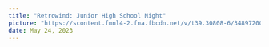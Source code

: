 ```yaml
---
title: "Retrowind: Junior High School Night"
picture: "https://scontent.fmnl4-2.fna.fbcdn.net/v/t39.30808-6/348972006_638415588178151_4328185618297673193_n.jpg?_nc_cat=106&ccb=1-7&_nc_sid=783fdb&_nc_eui2=AeF_7HvpLPT2sEeGN7QM_tdemYXXj2_q8OOZhdePb-rw41zsz9t1ScE179Z3St5d5WjaBvWy-PDah8yRePVAInIk&_nc_ohc=BCxB6SqYB30AX9Xg_Vx&_nc_ht=scontent.fmnl4-2.fna&oh=00_AfC0kTM--khYl3qMeHrAr9H-vTeEJcLgsVhQOrf3Aa9geg&oe=659A5025"
date: May 24, 2023
---
```

